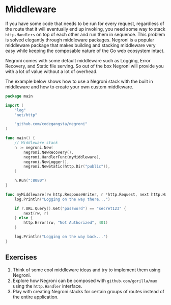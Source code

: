 # Middleware

If you have some code that needs to be run for every request, regardless of
the route that it will eventually end up invoking, you need some way to stack
`http.Handlers` on top of each other and run them in sequence. This problem is
solved elegantly through middleware packages. Negroni is a popular middleware
package that makes building and stacking middleware very easy while keeping the
composable nature of the Go web ecosystem intact.

Negroni comes with some default middleware such as Logging, Error Recovery, and
Static file serving. So out of the box Negroni will provide you with a lot of
value without a lot of overhead.

The example below shows how to use a Negroni stack with the built in middleware
and how to create your own custom middleware.

``` go
package main

import (
	"log"
	"net/http"

	"github.com/codegangsta/negroni"
)

func main() {
	// Middleware stack
	n := negroni.New(
		negroni.NewRecovery(),
		negroni.HandlerFunc(myMiddleware),
		negroni.NewLogger(),
		negroni.NewStatic(http.Dir("public")),
	)

	n.Run(":8080")
}

func myMiddleware(rw http.ResponseWriter, r *http.Request, next http.HandlerFunc) {
	log.Println("Logging on the way there...")

	if r.URL.Query().Get("password") == "secret123" {
		next(rw, r)
	} else {
		http.Error(rw, "Not Authorized", 401)
	}

	log.Println("Logging on the way back...")
}
```

## Exercises

1. Think of some cool middleware ideas and try to implement them using Negroni.
2. Explore how Negroni can be composed with `github.com/gorilla/mux` using the `http.Handler` interface.
3. Play with creating Negroni stacks for certain groups of routes instead of the entire application.
